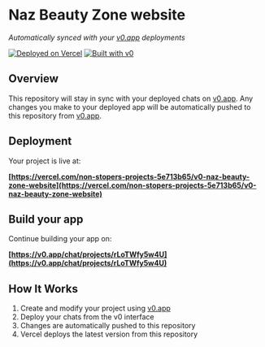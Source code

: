 # Naz Beauty Zone website

*Automatically synced with your [v0.app](https://v0.app) deployments*

[![Deployed on Vercel](https://img.shields.io/badge/Deployed%20on-Vercel-black?style=for-the-badge&logo=vercel)](https://vercel.com/non-stopers-projects-5e713b65/v0-naz-beauty-zone-website)
[![Built with v0](https://img.shields.io/badge/Built%20with-v0.app-black?style=for-the-badge)](https://v0.app/chat/projects/rLoTWfy5w4U)

## Overview

This repository will stay in sync with your deployed chats on [v0.app](https://v0.app).
Any changes you make to your deployed app will be automatically pushed to this repository from [v0.app](https://v0.app).

## Deployment

Your project is live at:

**[https://vercel.com/non-stopers-projects-5e713b65/v0-naz-beauty-zone-website](https://vercel.com/non-stopers-projects-5e713b65/v0-naz-beauty-zone-website)**

## Build your app

Continue building your app on:

**[https://v0.app/chat/projects/rLoTWfy5w4U](https://v0.app/chat/projects/rLoTWfy5w4U)**

## How It Works

1. Create and modify your project using [v0.app](https://v0.app)
2. Deploy your chats from the v0 interface
3. Changes are automatically pushed to this repository
4. Vercel deploys the latest version from this repository
